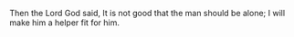 Then the Lord God said, It is not good that the man should be alone; I will make him a helper fit for him.
